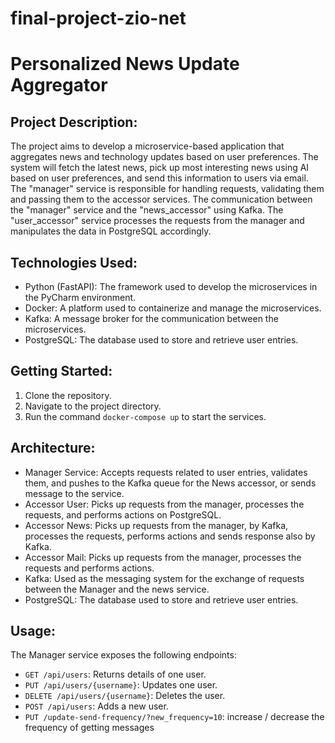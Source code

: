 # final-project-zio-net

# Personalized News Update Aggregator 


## Project Description:
  

The project aims to develop a microservice-based application that aggregates news and technology 
updates based on user preferences. The system will fetch the latest news, pick up most interesting 
news using AI based on user preferences, and send this information to users via email. 
The "manager" service is responsible for handling requests, validating them and passing them to the accessor services.
The communication between the "manager" service and the "news_accessor" using Kafka.
The "user_accessor" service processes the requests from the manager and manipulates the data in PostgreSQL accordingly.

## Technologies Used:
- Python (FastAPI): The framework used to develop the microservices in the PyCharm environment.
- Docker: A platform used to containerize and manage the microservices.
- Kafka: A message broker for the communication between the microservices.
- PostgreSQL: The database used to store and retrieve user entries.

## Getting Started:
1. Clone the repository.
2. Navigate to the project directory.
3. Run the command `docker-compose up` to start the services.

## Architecture:
- Manager Service: Accepts requests related to user entries, validates them, and pushes to the Kafka queue for the News accessor, or sends message to the service.
- Accessor User: Picks up requests from the manager, processes the requests, and performs actions on PostgreSQL.
- Accessor News: Picks up requests from the manager, by Kafka, processes the requests, performs actions and sends response also by Kafka. 
- Accessor Mail: Picks up requests from the manager, processes the requests and performs actions.
- Kafka: Used as the messaging system for the exchange of requests between the Manager and the news service.
- PostgreSQL: The database used to store and retrieve user entries.

## Usage:
The Manager service exposes the following endpoints:
- `GET /api/users`: Returns details of one user.
- `PUT /api/users/{username}`: Updates one user.
- `DELETE /api/users/{username}`: Deletes the user.
- `POST /api/users`: Adds a new user.
- `PUT /update-send-frequency/?new_frequency=10`: increase / decrease the frequency of getting messages



